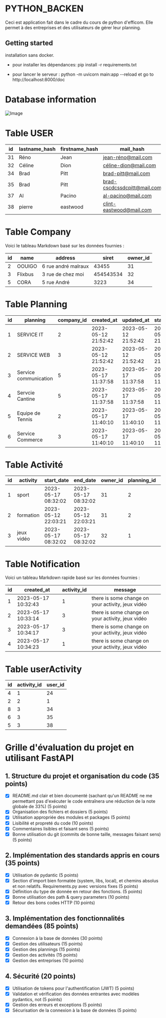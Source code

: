 # PYTHON_BACKEN
Ceci est application fait dans le cadre du cours de python d'efficom. Elle permet à des entreprises et des utilisateurs de gérer leur planning. 

## Getting started
installation sans docker.
- pour installer les dépendances: pip install -r requirements.txt

- pour lancer le serveur : python -m uvicorn main:app --reload
et go to http://localhost:8000/doc 

# Database information
![Image](https://i.imgur.com/KP34FGN.png)

# Table USER

| id | lastname_hash | firstname_hash | mail_hash                | company_id | role       | password_hash  |
|----|---------------|----------------|--------------------------|------------|------------|-----------|
| 31 | Réno          | Jean           | jean-réno@mail.com       | 2          | MAINTAINER | password  |
| 32 | Céline        | Dion           | céline-dion@mail.com     | 3          | MAINTAINER | password  |
| 34 | Brad          | Pitt           | brad-pitt@mail.com       | 5          | ADMIN      | password  |
| 35 | Brad          | Pitt           | brad-cscdcssdcpitt@mail.com | 3        | ADMIN      | password  |
| 37 | Al            | Pacino         | al-pacino@mail.com       | 2          | USER       | password  |
| 38 | pierre        | eastwood       | clint-eastwood@mail.com  | 3          | USER       | password3  |

# Table Company

Voici le tableau Markdown basé sur les données fournies :

| id | name    | address              | siret     | owner_id |
|----|---------|----------------------|-----------|----------|
| 2  | OOUIGO  | 6 rue andré malraux  | 43455     | 31       |
| 3  | Flixbus | 3 rue de chez moi    | 454543534 | 32       |
| 5  | CORA    | 5 rue André          | 3223      | 34       |

# Table Planning

| id | planning              | company_id | created_at           | updated_at           | start_date            | end_date              |
|----|-----------------------|------------|----------------------|----------------------|-----------------------|-----------------------|
| 1  | SERVICE IT            | 2          | 2023-05-12 21:52:42  | 2023-05-12 21:52:42  | 2023-05-12 21:52:42   | 2023-05-12 21:52:42   |
| 2  | SERVICE WEB           | 3          | 2023-05-12 21:52:42  | 2023-05-12 21:52:42  | 2023-05-12 21:52:42   | 2023-05-12 21:52:42   |
| 3  | Service communication | 5          | 2023-05-17 11:37:58  | 2023-05-17 11:37:58  | 2023-05-17 11:37:58   | 2023-05-17 11:37:58   |
| 4  | Servcie Cantine       | 5          | 2023-05-17 11:37:58  | 2023-05-17 11:37:58  | 2023-05-17 11:37:58   | 2023-05-17 11:37:58   |
| 5  | Equipe de Tennis      | 2          | 2023-05-17 11:40:10  | 2023-05-17 11:40:10  | 2023-05-17 11:40:10   | 2023-05-17 11:40:10   |
| 6  | Service Commerce      | 3          | 2023-05-17 11:40:10  | 2023-05-17 11:40:10  | 2023-05-17 11:40:10   | 2023-05-17 11:40:10   |

# Table Activité

| id | activity   | start_date         | end_date           | owner_id | planning_id | created_at       |
|----|------------|--------------------|--------------------|----------|-------------|------------------|
| 1  | sport      | 2023-05-17 08:32:02 | 2023-05-17 08:32:02 | 31       | 2           | 2023-05-12 22:03:21 |
| 2  | formation  | 2023-05-12 22:03:21 | 2023-05-12 22:03:21 | 31       | 2           | 2023-05-12 22:03:21 |
| 3  | jeux vidéo | 2023-05-17 08:32:02 | 2023-05-17 08:32:02 | 32       | 1           | 2023-05-12 22:03:21 |

# Table Notification

Voici un tableau Markdown rapide basé sur les données fournies :

| id | created_at         | activity_id | message                                |
|----|--------------------|-------------|----------------------------------------|
| 1  | 2023-05-17 10:32:43 | 1           | there is some change on your activity, jeux vidéo |
| 2  | 2023-05-17 10:33:14 | 3           | there is some change on your activity, jeux vidéo |
| 3  | 2023-05-17 10:34:17 | 3           | there is some change on your activity, jeux vidéo |
| 4  | 2023-05-17 10:34:23 | 1           | there is some change on your activity, jeux vidéo |

# Table userActivity

| id | activity_id | user_id |
|----|-------------|---------|
| 4  | 1           | 24      |
| 2  | 2           | 1       |
| 8  | 3           | 34      |
| 6  | 3           | 35      |
| 5  | 3           | 38      |

# Grille d'évaluation du projet en utilisant FastAPI

## 1. Structure du projet et organisation du code (35 points)
   - [x] README.md clair et bien documenté (sachant qu'un README ne me permettant pas d'exécuter le code entraînera une réduction de la note globale de 33%) (5 points)
   - [x] Organisation des fichiers et dossiers (5 points)
   - [x] Utilisation appropriée des modules et packages (5 points)
   - [x] Lisibilité et propreté du code (10 points)
   - [x] Commentaires lisibles et faisant sens (5 points)
   - [x] Bonne utilisation du git (commits de bonne taille, messages faisant sens) (5 points)

## 2. Implémentation des standards appris en cours (35 points)
   - [x] Utilisation de pydantic (5 points)
   - [x] Section d'import bien formatée (system, libs, local), et chemins absolus et non relatifs. Requirements.py avec versions fixes (5 points)
   - [x] Définition du type de donnée en retour des fonctions. (5 points)
   - [x] Bonne utilisation des path & query parameters (10 points)
   - [x] Retour des bons codes HTTP (10 points)

## 3. Implémentation des fonctionnalités demandées (85 points)
   - [x] Connexion à la base de données (30 points)
   - [x] Gestion des utilisateurs (15 points)
   - [x] Gestion des plannings (15 points)
   - [x] Gestion des activités (15 points)
   - [x] Gestion des entreprises (10 points)

## 4. Sécurité (20 points)
   - [x] Utilisation de tokens pour l'authentification (JWT) (5 points)
   - [x] Validation et vérification des données entrantes avec modèles pydantics, not (5 points)
   - [x] Gestion des erreurs et exceptions (5 points)
   - [x] Sécurisation de la connexion à la base de données (5 points)
